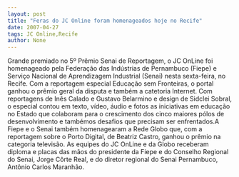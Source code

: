 ```yaml
---
layout: post
title: "Feras do JC Online foram homenageados hoje no Recife"
date: 2007-04-27
tags: JC Online,Recife
author: None
---
```

Grande premiado no 5º Prêmio Senai de Reportagem, o JC OnLine foi homenageado pela Federação das Indústrias de Pernambuco (Fiepe) e Serviço Nacional de Aprendizagem Industrial (Senai) nesta sexta-feira, no Recife. 
Com a reportagem especial Educação sem Fronteiras, o portal ganhou o prêmio geral da disputa e também a catetoria Internet. Com reportagens de Inês Calado e Gustavo Belarmino e design de Sidclei Sobral, o especial contou em texto, vídeo, áudio e fotos as iniciativas em educação no Estado que colaboram para o crescimento dos cinco maiores pólos de desenvolvimento e tambémos desafios que precisam ser enfrentados.A Fiepe e o Senai também homenagearam a Rede Globo que, com a reportagem sobre o Porto Digital, de Beatriz Castro, ganhou o prêmio na categoria televisão. As equipes do JC OnLine e da Globo receberam diploma e placas das mãos do presidente da Fiepe e do Conselho Regional do Senai, Jorge Côrte Real, e do diretor regional do Senai Pernambuco, Antônio Carlos Maranhão. 